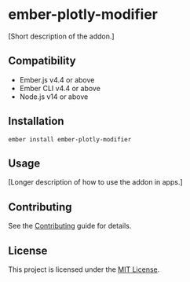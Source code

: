 # ember-plotly-modifier

[Short description of the addon.]

## Compatibility

- Ember.js v4.4 or above
- Ember CLI v4.4 or above
- Node.js v14 or above

## Installation

```
ember install ember-plotly-modifier
```

## Usage

[Longer description of how to use the addon in apps.]

## Contributing

See the [Contributing](CONTRIBUTING.md) guide for details.

## License

This project is licensed under the [MIT License](LICENSE.md).
